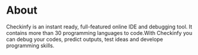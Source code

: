 # About

Checkinfy is an instant ready, full-featured online IDE and debugging tool. It contains more than 30 programming languages to code.With Checkinfy you can debug your codes, predict outputs, test ideas and develope programming skills.
